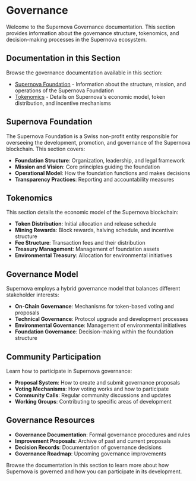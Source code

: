 # Governance

Welcome to the Supernova Governance documentation. This section provides information about the governance structure, tokenomics, and decision-making processes in the Supernova ecosystem.

## Documentation in this Section

Browse the governance documentation available in this section:

- [Supernova Foundation](/docs/governance/foundation) - Information about the structure, mission, and operations of the Supernova Foundation
- [Tokenomics](/docs/governance/tokenomics) - Details on Supernova's economic model, token distribution, and incentive mechanisms

## Supernova Foundation

The Supernova Foundation is a Swiss non-profit entity responsible for overseeing the development, promotion, and governance of the Supernova blockchain. This section covers:

- **Foundation Structure**: Organization, leadership, and legal framework
- **Mission and Vision**: Core principles guiding the foundation
- **Operational Model**: How the foundation functions and makes decisions
- **Transparency Practices**: Reporting and accountability measures

## Tokenomics

This section details the economic model of the Supernova blockchain:

- **Token Distribution**: Initial allocation and release schedule
- **Mining Rewards**: Block rewards, halving schedule, and incentive structure
- **Fee Structure**: Transaction fees and their distribution
- **Treasury Management**: Management of foundation assets
- **Environmental Treasury**: Allocation for environmental initiatives

## Governance Model

Supernova employs a hybrid governance model that balances different stakeholder interests:

- **On-Chain Governance**: Mechanisms for token-based voting and proposals
- **Technical Governance**: Protocol upgrade and development processes
- **Environmental Governance**: Management of environmental initiatives
- **Foundation Governance**: Decision-making within the foundation structure

## Community Participation

Learn how to participate in Supernova governance:

- **Proposal System**: How to create and submit governance proposals
- **Voting Mechanisms**: How voting works and how to participate
- **Community Calls**: Regular community discussions and updates
- **Working Groups**: Contributing to specific areas of development

## Governance Resources

- **Governance Documentation**: Formal governance procedures and rules
- **Improvement Proposals**: Archive of past and current proposals
- **Decision Records**: Documentation of governance decisions
- **Governance Roadmap**: Upcoming governance improvements

Browse the documentation in this section to learn more about how Supernova is governed and how you can participate in its development. 